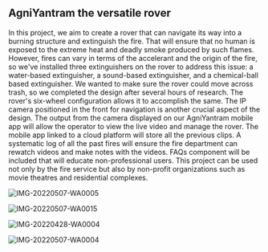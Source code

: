 ## AgniYantram the versatile rover
In this project, we aim to create a rover that can 
navigate its way into a burning structure and extinguish the 
fire. That will ensure that no human is exposed to the extreme 
heat and deadly smoke produced by such flames. However, fires 
can vary in terms of the accelerant and the origin of the fire, so 
we've installed three extinguishers on the rover to address this 
issue: a water-based extinguisher, a sound-based extinguisher, 
and a chemical-ball based extinguisher. We wanted to make 
sure the rover could move across trash, so we completed the 
design after several hours of research. The rover's six-wheel 
configuration allows it to accomplish the same. The IP camera 
positioned in the front for navigation is another crucial aspect 
of the design. The output from the camera displayed on our 
AgniYantram mobile app will allow the operator to view the 
live video and manage the rover. The mobile app linked to a 
cloud platform will store all the previous clips. A systematic log 
of all the past fires will ensure the fire department can rewatch 
videos and make notes with the videos. FAQs component will 
be included that will educate non-professional users. This 
project can be used not only by the fire service but also by non-profit organizations such as movie theatres and residential 
complexes.


![IMG-20220507-WA0005](https://user-images.githubusercontent.com/69248756/172641023-d2c7e620-9cac-44ae-b664-342b4570ed6a.jpg)


![IMG-20220507-WA0015](https://user-images.githubusercontent.com/69248756/172641229-014e6127-c72d-4764-92f3-0b444c98853f.jpg)


![IMG-20220428-WA0004](https://user-images.githubusercontent.com/69248756/172641252-9febd287-d8cf-41bc-808f-a544bb6484ab.jpg)


![IMG-20220507-WA0004](https://user-images.githubusercontent.com/69248756/172677196-1d0c166e-199f-42e5-af8d-2085c8e716d2.jpg)


